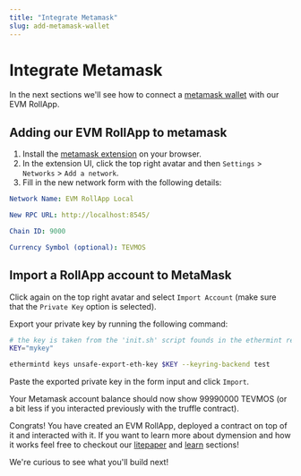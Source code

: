 ```yaml
---
title: "Integrate Metamask"
slug: add-metamask-wallet
---
```


# Integrate Metamask

In the next sections we'll see how to connect a [metamask wallet](https://metamask.io/) with our EVM RollApp.

## Adding our EVM RollApp to metamask

1. Install the [metamask extension](https://chrome.google.com/webstore/detail/metamask/nkbihfbeogaeaoehlefnkodbefgpgknn?hl=en) on your browser.
2. In the extension UI, click the top right avatar and then `Settings` > `Networks` > `Add a network`.
3. Fill in the new network form with the following details:

```yaml
Network Name: EVM RollApp Local

New RPC URL: http://localhost:8545/

Chain ID: 9000

Currency Symbol (optional): TEVMOS
```

## Import a RollApp account to MetaMask

Click again on the top right avatar and select `Import Account` (make sure that the `Private Key` option is selected).

Export your private key by running the following command:

```sh
# the key is taken from the 'init.sh' script founds in the ethermint repo.
KEY="mykey"

ethermintd keys unsafe-export-eth-key $KEY --keyring-backend test
```

Paste the exported private key in the form input and click `Import`.

Your Metamask account balance should now show 99990000 TEVMOS (or a bit less if you interacted previously with the truffle contract).<br/>

Congrats! You have created an EVM RollApp, deployed a contract on top of it and interacted with it. If you want to learn more about dymension and how it works feel free to checkout our [litepaper](/docs/dymension-litepaper/index.md) and [learn](/docs/learn/modular-intro.md) sections!<br/>

We're curious to see what you'll build next!<br/>
